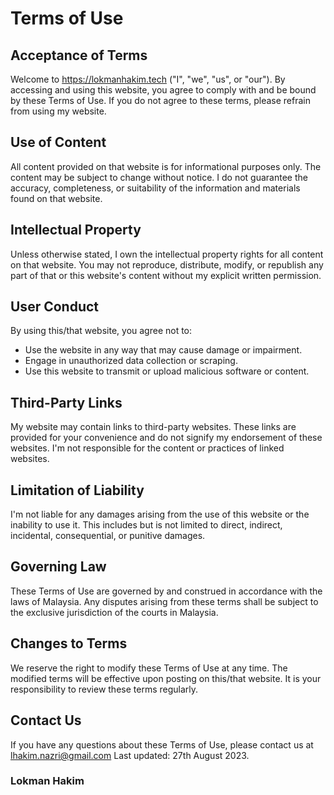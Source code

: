 # Terms of Use

## Acceptance of Terms

Welcome to https://lokmanhakim.tech ("I", "we", "us", or "our"). By accessing and using this website, you agree to comply with and be bound by these Terms of Use. If you do not agree to these terms, please refrain from using my website.

## Use of Content

All content provided on that website is for informational purposes only. The content may be subject to change without notice. I do not guarantee the accuracy, completeness, or suitability of the information and materials found on that website.

## Intellectual Property

Unless otherwise stated, I own the intellectual property rights for all content on that website. You may not reproduce, distribute, modify, or republish any part of that or this website's content without my explicit written permission.

## User Conduct

By using this/that website, you agree not to:

- Use the website in any way that may cause damage or impairment.
- Engage in unauthorized data collection or scraping.
- Use this website to transmit or upload malicious software or content.

## Third-Party Links

My website may contain links to third-party websites. These links are provided for your convenience and do not signify my endorsement of these websites. I'm not responsible for the content or practices of linked websites.

## Limitation of Liability

I'm not liable for any damages arising from the use of this website or the inability to use it. This includes but is not limited to direct, indirect, incidental, consequential, or punitive damages.

## Governing Law

These Terms of Use are governed by and construed in accordance with the laws of Malaysia. Any disputes arising from these terms shall be subject to the exclusive jurisdiction of the courts in Malaysia.

## Changes to Terms

We reserve the right to modify these Terms of Use at any time. The modified terms will be effective upon posting on this/that website. It is your responsibility to review these terms regularly.

## Contact Us

If you have any questions about these Terms of Use, please contact us at lhakim.nazri@gmail.com
Last updated: 27th August 2023.

### Lokman Hakim
